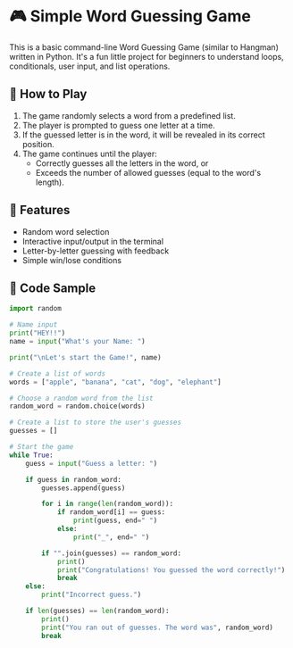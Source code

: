 # 🎮 Simple Word Guessing Game

This is a basic command-line Word Guessing Game (similar to Hangman) written in Python. It's a fun little project for beginners to understand loops, conditionals, user input, and list operations.

## 🚀 How to Play

1. The game randomly selects a word from a predefined list.
2. The player is prompted to guess one letter at a time.
3. If the guessed letter is in the word, it will be revealed in its correct position.
4. The game continues until the player:
   - Correctly guesses all the letters in the word, or
   - Exceeds the number of allowed guesses (equal to the word's length).

## 🧠 Features

- Random word selection
- Interactive input/output in the terminal
- Letter-by-letter guessing with feedback
- Simple win/lose conditions

## 📝 Code Sample

```python
import random

# Name input
print("HEY!!")
name = input("What's your Name: ")

print("\nLet's start the Game!", name)

# Create a list of words
words = ["apple", "banana", "cat", "dog", "elephant"]

# Choose a random word from the list
random_word = random.choice(words)

# Create a list to store the user's guesses
guesses = []

# Start the game
while True:
    guess = input("Guess a letter: ")

    if guess in random_word:
        guesses.append(guess)

        for i in range(len(random_word)):
            if random_word[i] == guess:
                print(guess, end=" ")
            else:
                print("_", end=" ")

        if "".join(guesses) == random_word:
            print()
            print("Congratulations! You guessed the word correctly!")
            break
    else:
        print("Incorrect guess.")

    if len(guesses) == len(random_word):
        print()
        print("You ran out of guesses. The word was", random_word)
        break
